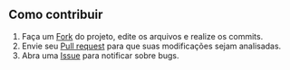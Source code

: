 ## Como contribuir

 1. Faça um [Fork][fork] do projeto, edite os arquivos e realize os commits.
 2. Envie seu [Pull request][pull-request] para que suas modificações sejam analisadas.
 3. Abra uma [Issue][issues] para notificar sobre bugs.

[pull-request]: https://help.github.com/articles/creating-a-pull-request/
[fork]: https://help.github.com/articles/fork-a-repo/
[issues]: https://github.com/opencartbrasil/instalador-sem-ftp/issues
